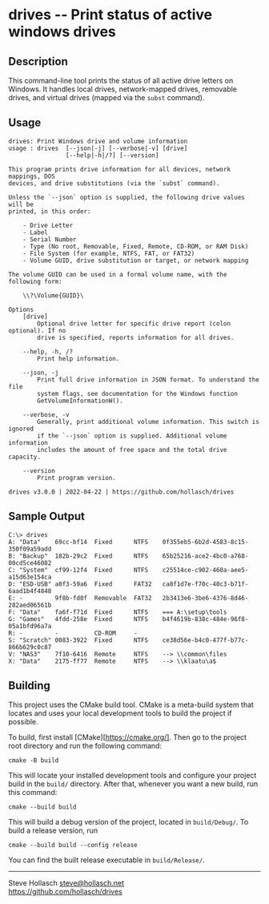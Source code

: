 drives -- Print status of active windows drives
====================================================================================================

Description
------------
This command-line tool prints the status of all active drive letters on Windows. It handles local
drives, network-mapped drives, removable drives, and virtual drives (mapped via the `subst`
command).


Usage
------
    drives: Print Windows drive and volume information
    usage : drives  [--json|-j] [--verbose|-v] [drive]
                    [--help|-h|/?] [--version]

    This program prints drive information for all devices, network mappings, DOS
    devices, and drive substitutions (via the `subst` command).

    Unless the `--json` option is supplied, the following drive values will be
    printed, in this order:

        - Drive Letter
        - Label
        - Serial Number
        - Type (No root, Removable, Fixed, Remote, CD-ROM, or RAM Disk)
        - File System (for example, NTFS, FAT, or FAT32)
        - Volume GUID, drive substitution or target, or network mapping

    The volume GUID can be used in a formal volume name, with the following form:

        \\?\Volume{GUID}\

    Options
        [drive]
            Optional drive letter for specific drive report (colon optional). If no
            drive is specified, reports information for all drives.

        --help, -h, /?
            Print help information.

        --json, -j
            Print full drive information in JSON format. To understand the file
            system flags, see documentation for the Windows function
            GetVolumeInformationW().

        --verbose, -v
            Generally, print additional volume information. This switch is ignored
            if the `--json` option is supplied. Additional volume information
            includes the amount of free space and the total drive capacity.

        --version
            Print program version.

    drives v3.0.0 | 2022-04-22 | https://github.com/hollasch/drives

Sample Output
--------------

    C:\> drives
    A: "Data"    69cc-bf14  Fixed      NTFS    0f355eb5-6b2d-4583-8c15-350f09a59add
    B: "Backup"  182b-29c2  Fixed      NTFS    65b25216-ace2-4bc0-a768-00cd5ce46082
    C: "System"  cf99-12f4  Fixed      NTFS    c25514ce-c902-460a-aee5-a15d63e154ca
    D: "ESD-USB" a0f3-59a6  Fixed      FAT32   ca8f1d7e-f70c-40c3-b71f-6aad1b4f4848
    E: -         9f8b-fd0f  Removable  FAT32   2b3413e6-3be6-4376-8d46-282aed06561b
    F: "Data"    fa6f-f71d  Fixed      NTFS    === A:\setup\tools
    G: "Games"   4fdd-258e  Fixed      NTFS    b4f4619b-838c-484e-96f8-05a1bfd96a7a
    R: -         -          CD-ROM     -
    S: "Scratch" 0083-3922  Fixed      NTFS    ce38d56e-b4c0-477f-b77c-866b629c0c87
    V: "NAS3"    7f10-6416  Remote     NTFS    --> \\common\files
    X: "Data"    2175-ff77  Remote     NTFS    --> \\klaatu\a$


Building
----------
This project uses the CMake build tool. CMake is a meta-build system that locates and uses your
local development tools to build the project if possible.

To build, first install [CMake][https://cmake.org/]. Then go to the project root directory and run
the following command:

    cmake -B build

This will locate your installed development tools and configure your project build in the `build/`
directory. After that, whenever you want a new build, run this command:

    cmake --build build

This will build a debug version of the project, located in `build/Debug/`. To build a release
version, run

    cmake --build build --config release

You can find the built release executable in `build/Release/`.


--------------------------------------------------------------------------------
Steve Hollasch <steve@hollasch.net><br>
https://github.com/hollasch/drives
